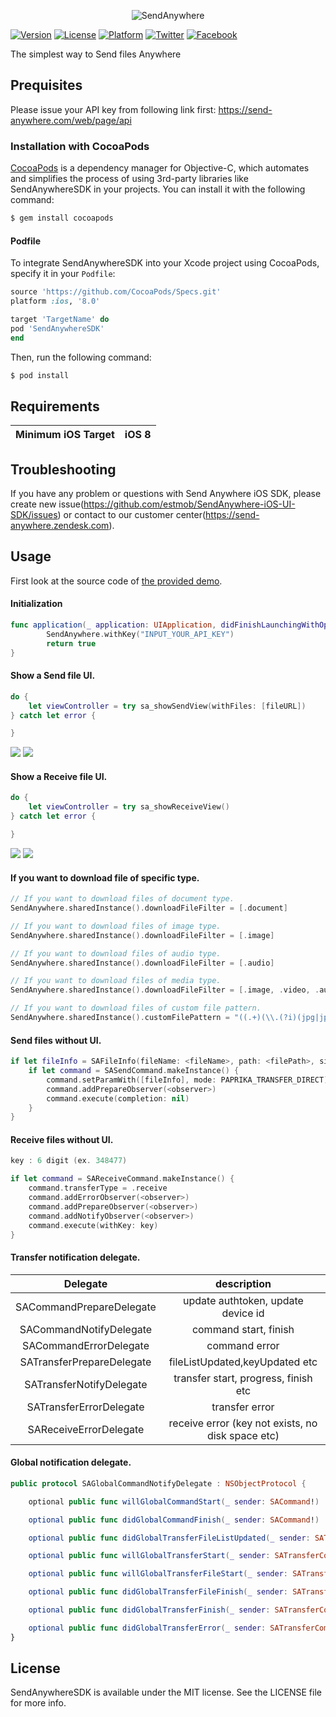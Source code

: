 <p align="center" >
  <img src="https://dj8mgfv7cr8nn.cloudfront.net/assets/img/brand/logo_sendanywhere_retina.png" alt="SendAnywhere" title="SendAnywhere">
</p>


[![Version](https://img.shields.io/cocoapods/v/SendAnywhereSDK.svg?style=flat)](http://cocoapods.org/pods/SendAnywhereSDK)
[![License](https://img.shields.io/cocoapods/l/SendAnywhereSDK.svg?style=flat)](http://cocoapods.org/pods/SendAnywhereSDK)
[![Platform](https://img.shields.io/cocoapods/p/SendAnywhereSDK.svg?style=flat)](http://cocoapods.org/pods/SendAnywhereSDK)
[![Twitter](https://img.shields.io/badge/twitter-@SendAnywhere-blue.svg?style=flat)](http://twitter.com/send_anywhere)
[![Facebook](https://img.shields.io/badge/facebook-@SendAnywhere-blue.svg?style=flat)](https://www.facebook.com/Send2Anywhere)

The simplest way to Send files Anywhere

## Prequisites
Please issue your API key from following link first:
https://send-anywhere.com/web/page/api


### Installation with CocoaPods

[CocoaPods](http://cocoapods.org) is a dependency manager for Objective-C, which automates and simplifies the process of using 3rd-party libraries like SendAnywhereSDK in your projects. You can install it with the following command:

```bash
$ gem install cocoapods
```

#### Podfile

To integrate SendAnywhereSDK into your Xcode project using CocoaPods, specify it in your `Podfile`:

```ruby
source 'https://github.com/CocoaPods/Specs.git'
platform :ios, '8.0'

target 'TargetName' do
pod 'SendAnywhereSDK'
end
```

Then, run the following command:

```bash
$ pod install
```

## Requirements

| Minimum iOS Target  | iOS 8 |
|:--------------------:|:-----:|

## Troubleshooting
If you have any problem or questions with Send Anywhere iOS SDK, please create new issue(https://github.com/estmob/SendAnywhere-iOS-UI-SDK/issues) or contact to our customer center(https://send-anywhere.zendesk.com).

## Usage
First look at the source code of [the provided demo](https://github.com/dustmob/SendAnywhereSDK/tree/master/Example).

#### Initialization

```swift
func application(_ application: UIApplication, didFinishLaunchingWithOptions launchOptions: [UIApplicationLaunchOptionsKey: Any]?) -> Bool {
        SendAnywhere.withKey("INPUT_YOUR_API_KEY")
        return true
}
```

#### Show a Send file UI.

```swift
do {
    let viewController = try sa_showSendView(withFiles: [fileURL])
} catch let error {

}
```

![](./SampleImage/send_waiting.png)
![](./SampleImage/send_complete.png)

#### Show a Receive file UI.

```swift
do {
    let viewController = try sa_showReceiveView()
} catch let error {

}
```

![](./SampleImage/receive_waiting.png)
![](./SampleImage/receive_complete.png)

#### If you want to download file of specific type.

```swift
// If you want to download files of document type.
SendAnywhere.sharedInstance().downloadFileFilter = [.document]

// If you want to download files of image type.
SendAnywhere.sharedInstance().downloadFileFilter = [.image]

// If you want to download files of audio type.
SendAnywhere.sharedInstance().downloadFileFilter = [.audio]

// If you want to download files of media type.
SendAnywhere.sharedInstance().downloadFileFilter = [.image, .video, .audio]

// If you want to download files of custom file pattern.
SendAnywhere.sharedInstance().customFilePattern = "((.+)(\\.(?i)(jpg|jpeg|png|gif))$)"
```

#### Send files without UI.

```swift
if let fileInfo = SAFileInfo(fileName: <fileName>, path: <filePath>, size: <fileSize>, time: <fileTime>, data: <fileData> or nil) {
    if let command = SASendCommand.makeInstance() {
        command.setParamWith([fileInfo], mode: PAPRIKA_TRANSFER_DIRECT)
        command.addPrepareObserver(<observer>)
        command.execute(completion: nil)
    }    
}
```

#### Receive files without UI.

```swift
key : 6 digit (ex. 348477)

if let command = SAReceiveCommand.makeInstance() {
    command.transferType = .receive
    command.addErrorObserver(<observer>)
    command.addPrepareObserver(<observer>)
    command.addNotifyObserver(<observer>)
    command.execute(withKey: key)
}
```

#### Transfer notification delegate.

|Delegate|description|
|:--------------------:|:-----:|
|SACommandPrepareDelegate|update authtoken, update device id|
|SACommandNotifyDelegate|command start, finish|
|SACommandErrorDelegate|command error|
|SATransferPrepareDelegate|fileListUpdated,keyUpdated etc|
|SATransferNotifyDelegate|transfer start, progress, finish etc|
|SATransferErrorDelegate|transfer error|
|SAReceiveErrorDelegate|receive error (key not exists, no disk space etc)|

#### Global notification delegate.

```swift
public protocol SAGlobalCommandNotifyDelegate : NSObjectProtocol {

    optional public func willGlobalCommandStart(_ sender: SACommand!)

    optional public func didGlobalCommandFinish(_ sender: SACommand!)

    optional public func didGlobalTransferFileListUpdated(_ sender: SATransferCommand!)

    optional public func willGlobalTransferStart(_ sender: SATransferCommand!)

    optional public func willGlobalTransferFileStart(_ sender: SATransferCommand!)

    optional public func didGlobalTransferFileFinish(_ sender: SATransferCommand!, fileIndex: Int, filePath: String!)

    optional public func didGlobalTransferFinish(_ sender: SATransferCommand!)

    optional public func didGlobalTransferError(_ sender: SATransferCommand!)
}
```

## License

SendAnywhereSDK is available under the MIT license. See the LICENSE file for more info.
